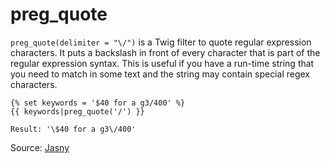 # preg_quote

`preg_quote(delimiter = "\/")` is a Twig filter to quote regular expression characters. It puts a backslash in front of
every character that is part of the regular expression syntax. This is useful if you have a run-time string that you
need to match in some text and the string may contain special regex characters.

```twig
{% set keywords = '$40 for a g3/400' %}
{{ keywords|preg_quote('/') }}

Result: '\$40 for a g3\/400'
```

Source: [Jasny](https://github.com/jasny/twig-extensions)
